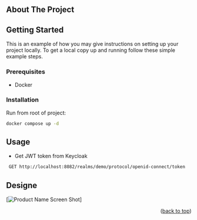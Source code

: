 

<!-- ABOUT THE PROJECT -->
## About The Project



<!-- GETTING STARTED -->
## Getting Started

This is an example of how you may give instructions on setting up your project locally.
To get a local copy up and running follow these simple example steps.

### Prerequisites

* Docker

### Installation
Run from root of project:
  ```sh
  docker compose up -d
  ```

<!-- USAGE EXAMPLES -->
## Usage

* Get JWT token from Keycloak
 ```sh
  GET http://localhost:8082/realms/demo/protocol/openid-connect/token
  ```

## Designe
[![Product Name Screen Shot][product-screenshot]]

<p align="right">(<a href="#readme-top">back to top</a>)</p>


<!-- MARKDOWN LINKS & IMAGES -->
[product-screenshot]: images/diagram.png





